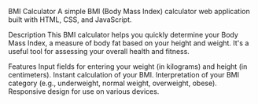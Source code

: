 BMI Calculator
A simple BMI (Body Mass Index) calculator web application built with HTML, CSS, and JavaScript.

Description
This BMI calculator helps you quickly determine your Body Mass Index, a measure of body fat based on your height and weight. It's a useful tool for assessing your overall health and fitness.

Features
Input fields for entering your weight (in kilograms) and height (in centimeters).
Instant calculation of your BMI.
Interpretation of your BMI category (e.g., underweight, normal weight, overweight, obese).
Responsive design for use on various devices.
